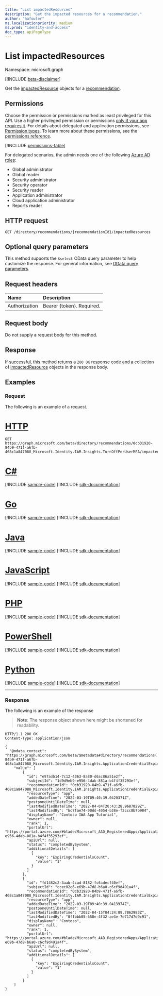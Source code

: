 ```yaml
---
title: "List impactedResources"
description: "Get the impacted resources for a recommendation."
author: "hafowler"
ms.localizationpriority: medium
ms.prod: "identity-and-access"
doc_type: apiPageType
---
```


# List impactedResources
Namespace: microsoft.graph

[!INCLUDE [beta-disclaimer](../../includes/beta-disclaimer.md)]

Get the [impactedResource](../resources/impactedresource.md) objects for a [recommendation](../resources/recommendation.md).

## Permissions
Choose the permission or permissions marked as least privileged for this API. Use a higher privileged permission or permissions [only if your app requires it](/graph/permissions-overview#best-practices-for-using-microsoft-graph-permissions). For details about delegated and application permissions, see [Permission types](/graph/permissions-overview#permission-types). To learn more about these permissions, see the [permissions reference](/graph/permissions-reference).

<!-- { "blockType": "permissions", "name": "recommendation_list_impactedresources" } -->
[!INCLUDE [permissions-table](../includes/permissions/recommendation-list-impactedresources-permissions.md)]

For delegated scenarios, the admin needs one of the following [Azure AD roles](/azure/active-directory/users-groups-roles/directory-assign-admin-roles#available-roles):
- Global administrator
- Global reader
- Security administrator
- Security operator
- Security reader
- Application administrator
- Cloud application administrator
- Reports reader

## HTTP request

<!-- {
  "blockType": "ignored"
}
-->
``` http
GET /directory/recommendations/{recommendationId}/impactedResources
```

## Optional query parameters
This method supports the `$select` OData query parameter to help customize the response. For general information, see [OData query parameters](/graph/query-parameters).

## Request headers
|Name|Description|
|:---|:---|
|Authorization|Bearer {token}. Required.|

## Request body
Do not supply a request body for this method.

## Response

If successful, this method returns a `200 OK` response code and a collection of [impactedResource](../resources/impactedresource.md) objects in the response body.

## Examples

### Request
The following is an example of a request.
# [HTTP](#tab/http)
<!-- {
  "blockType": "request",
  "name": "list_impactedresource",
  "sampleKeys": ["0cb31920-84b9-471f-a6fb-468c1a847088_Microsoft.Identity.IAM.Insights.TurnOffPerUserMFA"]
}
-->
``` http
GET https://graph.microsoft.com/beta/directory/recommendations/0cb31920-84b9-471f-a6fb-468c1a847088_Microsoft.Identity.IAM.Insights.TurnOffPerUserMFA/impactedResources
```

# [C#](#tab/csharp)
[!INCLUDE [sample-code](../includes/snippets/csharp/list-impactedresource-csharp-snippets.md)]
[!INCLUDE [sdk-documentation](../includes/snippets/snippets-sdk-documentation-link.md)]

# [Go](#tab/go)
[!INCLUDE [sample-code](../includes/snippets/go/list-impactedresource-go-snippets.md)]
[!INCLUDE [sdk-documentation](../includes/snippets/snippets-sdk-documentation-link.md)]

# [Java](#tab/java)
[!INCLUDE [sample-code](../includes/snippets/java/list-impactedresource-java-snippets.md)]
[!INCLUDE [sdk-documentation](../includes/snippets/snippets-sdk-documentation-link.md)]

# [JavaScript](#tab/javascript)
[!INCLUDE [sample-code](../includes/snippets/javascript/list-impactedresource-javascript-snippets.md)]
[!INCLUDE [sdk-documentation](../includes/snippets/snippets-sdk-documentation-link.md)]

# [PHP](#tab/php)
[!INCLUDE [sample-code](../includes/snippets/php/list-impactedresource-php-snippets.md)]
[!INCLUDE [sdk-documentation](../includes/snippets/snippets-sdk-documentation-link.md)]

# [PowerShell](#tab/powershell)
[!INCLUDE [sample-code](../includes/snippets/powershell/list-impactedresource-powershell-snippets.md)]
[!INCLUDE [sdk-documentation](../includes/snippets/snippets-sdk-documentation-link.md)]

# [Python](#tab/python)
[!INCLUDE [sample-code](../includes/snippets/python/list-impactedresource-python-snippets.md)]
[!INCLUDE [sdk-documentation](../includes/snippets/snippets-sdk-documentation-link.md)]

---

### Response
The following is an example of the response
>**Note:** The response object shown here might be shortened for readability.
<!-- {
  "blockType": "response",
  "truncated": true,
  "@odata.type": "Collection(microsoft.graph.impactedResource)"
}
-->
``` http
HTTP/1.1 200 OK
Content-Type: application/json

{
  "@odata.context": "https://graph.microsoft.com/beta/$metadata#directory/recommendations('0cb31920-84b9-471f-a6fb-468c1a847088_Microsoft.Identity.IAM.Insights.ApplicationCredentialExpiry')/impactedResources",
    "value": [
        {
          "id": "e97adb14-7c12-4363-8a80-d6ac86a51e2f",
          "subjectId": "1d9d9eb9-e956-4dab-881a-b4f4f35293ef",
          "recommendationId": "0cb31920-84b9-471f-a6fb-468c1a847088_Microsoft.Identity.IAM.Insights.ApplicationCredentialExpiry",
          "resourceType": "app",
          "addedDateTime": "2022-03-19T09:40:39.0420371Z",
          "postponeUntilDateTime": null,
          "lastModifiedDateTime": "2022-04-04T20:43:28.9687029Z",
          "lastModifiedBy": "bc7fae74-90dd-4054-b38e-f2ccc8b7b904",
          "displayName": "Contoso IWA App Tutorial",
          "owner": null,
          "rank": 1,
          "portalUrl": "https://portal.azure.com/#blade/Microsoft_AAD_RegisteredApps/ApplicationMenuBlade/Credentials/appId/1d9d9eb9-e956-4dab-881a-b4f4f35293ef",
          "apiUrl": null,
          "status": "completedBySystem",
          "additionalDetails": [
            {
              "key": "ExpiringCredentialsCount",
              "value": "1"
            }
          ]
        },
        {
          "id": "fd1482c2-3aab-4cad-8182-fc6adecf40ef",
          "subjectId": "ccec02c6-e69b-47d8-b6a0-c6cf9d491a4f",
          "recommendationId": "0cb31920-84b9-471f-a6fb-468c1a847088_Microsoft.Identity.IAM.Insights.ApplicationCredentialExpiry",
          "resourceType": "app",
          "addedDateTime": "2022-03-19T09:40:39.0413974Z",
          "postponeUntilDateTime": null,
          "lastModifiedDateTime": "2022-04-15T04:24:09.7862983Z",
          "lastModifiedBy": "0ffbbb05-658e-4f32-ae3e-7e717d7d9c91",
          "displayName": "Contoso",
          "owner": null,
          "rank": 1,
          "portalUrl": "https://portal.azure.com/#blade/Microsoft_AAD_RegisteredApps/ApplicationMenuBlade/Credentials/appId/ccec02c6-e69b-47d8-b6a0-c6cf9d491a4f",
          "apiUrl": null,
          "status": "completedBySystem",
          "additionalDetails": [
            {
              "key": "ExpiringCredentialsCount",
              "value": "1"
            }
          ]
        }
    ]
}
```


